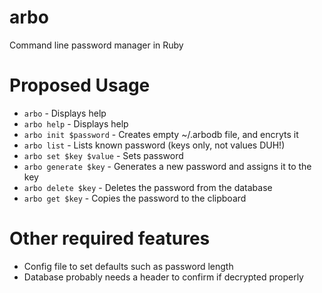 arbo
====

Command line password manager in Ruby


Proposed Usage
==============

* `arbo` - Displays help
* `arbo help` - Displays help
* `arbo init $password` - Creates empty ~/.arbodb file, and encryts it
* `arbo list` - Lists known password (keys only, not values DUH!)
* `arbo set $key $value` - Sets password
* `arbo generate $key` - Generates a new password and assigns it to the key
* `arbo delete $key` - Deletes the password from the database
* `arbo get $key` - Copies the password to the clipboard

Other required features
=======================

* Config file to set defaults such as password length
* Database probably needs a header to confirm if decrypted properly

